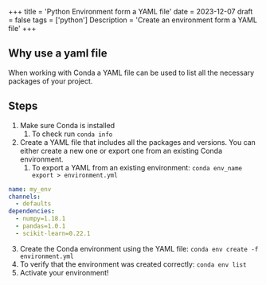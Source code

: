+++
title = 'Python Environment form a YAML file'
date = 2023-12-07
draft = false
tags = ['python']
Description = 'Create an environment form a YAML file'
+++

## Why use a yaml file
When working with Conda a YAML file can be used to list all the necessary packages of your project. 

## Steps
1. Make sure Conda is installed
	1. To check run `conda info`
2. Create a YAML file that includes all the packages and versions. You can either create a new one or export one from an existing Conda environment. 
	1. To export a YAML from an existing environment: `conda env_name export > environment.yml`

```yaml
name: my_env
channels:
  - defaults
dependencies:
  - numpy=1.18.1
  - pandas=1.0.1
  - scikit-learn=0.22.1
```

3. Create the Conda environment using the YAML file: `conda env create -f environment.yml`
4. To verify that the environment was created correctly: `conda env list`
5. Activate your environment! 
 